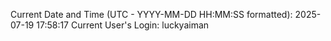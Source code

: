 Current Date and Time (UTC - YYYY-MM-DD HH:MM:SS formatted): 2025-07-19 17:58:17
Current User's Login: luckyaiman
